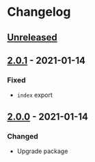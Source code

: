 # Changelog

## [Unreleased][]

## [2.0.1][] - 2021-01-14

### Fixed

-   `index` export

## [2.0.0][] - 2021-01-14

### Changed

-   Upgrade package

[2.0.0]: https://github.com/niksy/sass-scoped-media-query/tree/v2.0.0
[unreleased]:
	https://github.com/niksy/sass-scoped-media-query/compare/v2.0.1...HEAD
[2.0.1]: https://github.com/niksy/sass-scoped-media-query/tree/v2.0.1
